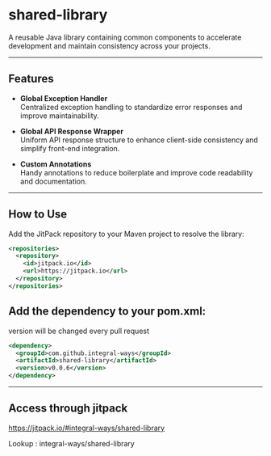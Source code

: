 # shared-library

A reusable Java library containing common components to accelerate development and maintain consistency across your projects.

---

## Features

- **Global Exception Handler**  
  Centralized exception handling to standardize error responses and improve maintainability.

- **Global API Response Wrapper**  
  Uniform API response structure to enhance client-side consistency and simplify front-end integration.

- **Custom Annotations**  
  Handy annotations to reduce boilerplate and improve code readability and documentation.

---

## How to Use

Add the JitPack repository to your Maven project to resolve the library:

```xml
<repositories>
  <repository>
    <id>jitpack.io</id>
    <url>https://jitpack.io</url>
  </repository>
</repositories>
```

## Add the dependency to your pom.xml:

version will be changed every pull request

```xml
<dependency>
  <groupId>com.github.integral-ways</groupId>
  <artifactId>shared-library</artifactId>
  <version>v0.0.6</version>
</dependency>
```
---

## Access through jitpack

https://jitpack.io/#integral-ways/shared-library

Lookup : integral-ways/shared-library


